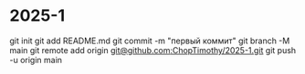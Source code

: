 # 2025-1
git init 
git add README.md 
git commit -m "первый коммит" 
git branch -M main 
git remote add origin [git@github.com:ChopTimothy/2025-1.git](http://u68671.kubsu-dev.ru/index.html)
 git push -u origin main
